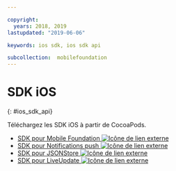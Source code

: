```yaml
---

copyright:
  years: 2018, 2019
lastupdated: "2019-06-06"

keywords: ios sdk, ios sdk api

subcollection:  mobilefoundation
---
```


#	SDK iOS
{: #ios_sdk_api}

Téléchargez les SDK iOS à partir de CocoaPods.

* [SDK pour Mobile Foundation ![Icône de lien externe](../../icons/launch-glyph.svg "Icône de lien externe")](https://cocoapods.org/pods/IBMMobileFirstPlatformFoundation)
* [SDK pour Notifications push ![Icône de lien externe](../../icons/launch-glyph.svg "Icône de lien externe")](https://cocoapods.org/pods/IBMMobileFirstPlatformFoundationPush)
* [SDK pour JSONStore ![Icône de lien externe](../../icons/launch-glyph.svg "Icône de lien externe")](https://cocoapods.org/pods/IBMMobileFirstPlatformFoundationJSONStore)
* [SDK pour LiveUpdate ![Icône de lien externe](../../icons/launch-glyph.svg "Icône de lien externe")](https://cocoapods.org/pods/IBMMobileFirstPlatformFoundationLiveUpdate)
